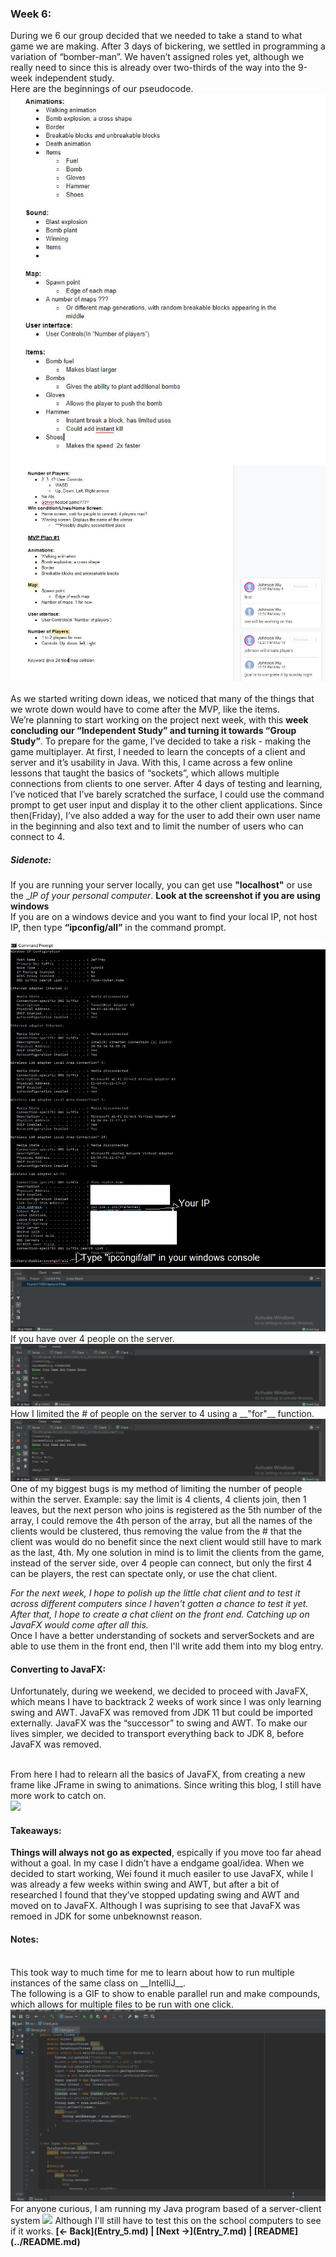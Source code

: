 ### Week 6:
During we 6 our group decided that we needed to take a stand to what game we are making. After 3 days of bickering, we settled in programming a variation of “bomber-man”. We haven’t assigned roles yet, although we really need to since this is already over two-thirds of the way into the 9-week independent study.
<br>
Here are the beginnings of our pseudocode.
<img src = "https://raw.githubusercontent.com/Jeffreyg2240/Independent-Study-Java/master/images/psu1.JPG">
<img src = "https://raw.githubusercontent.com/Jeffreyg2240/Independent-Study-Java/master/images/psu2.JPG">
<br><br>
As we started writing down ideas, we noticed that many of the things that we wrote down would have to come after the MVP, like the items.
<br>
We’re planning to start working on the project next week, with this __week concluding our “Independent Study” and turning it towards “Group Study”__. To prepare for the game, I’ve decided to take a risk - making the game multiplayer. At first, I needed to learn the concepts of a client and server and it’s usability in Java. With this, I came across a few online lessons that taught the basics of “sockets”, which allows multiple connections from clients to one server. After 4 days of testing and learning, I’ve noticed that I’ve barely scratched the surface, I could use the command prompt to get user input and display it to the other client applications. Since then(Friday), I’ve also added a way for the user to add their own user name in the beginning and also text and to limit the number of users who can connect to 4.



##### Sidenote:
If you are running your server locally, you can get use __"localhost"__ or use the __IP of your personal computer_. **Look at the screenshot if you are using windows**<br>
If you are on a windows device and you want to find your local IP, not host IP, then type __“ipconfig/all”__ in the command prompt.<br>

<img src = "https://raw.githubusercontent.com/Jeffreyg2240/Independent-Study-Java/master/images/ipcongif.JPG">
<br>
<img src = "https://raw.githubusercontent.com/Jeffreyg2240/Independent-Study-Java/master/images/server-client%20chat.gif">
<br>If you have over 4 people on the server.
<img src = "https://raw.githubusercontent.com/Jeffreyg2240/Independent-Study-Java/master/images/Limit.gif">
<br>How I limited the # of people on the server to 4 using a __"for"__ function.
<img src = "https://raw.githubusercontent.com/Jeffreyg2240/Independent-Study-Java/master/images/howlim.gif">
<br>One of my biggest bugs is my method of limiting the number of people within the server. Example: say the limit is 4 clients, 4 clients join, then 1 leaves, but the next person who joins is registered as the 5th number of the array, I could remove the 4th person of the array, but all the names of the clients would be clustered, thus removing the value from the # that the client was would do no benefit since the next client would still have to mark as the last, 4th. My one solution in mind is to limit the clients from the game, instead of the server side, over 4 people can connect, but only the first 4 can be players, the rest can spectate only, or use the chat client.


*For the next week, I hope to polish up the little chat client and to test it across different computers since I haven't gotten a chance to test it yet. After that, I hope to create a chat client on the front end. Catching up on JavaFX would come after all this.*
<br>Once I have a better understanding of sockets and serverSockets and are able to use them in the front end, then I'll write add them into my blog entry.
<br>

#### Converting to JavaFX:

Unfortunately, during we weekend, we decided to proceed with JavaFX, which means I have to backtrack 2 weeks of work since I was only learning swing and AWT. JavaFX was removed from JDK 11 but could be imported externally. JavaFX was the “successor” to swing and AWT. To make our lives simpler, we decided to transport everything back to JDK 8, before JavaFX was removed.


<br>From here I had to relearn all the basics of JavaFX, from creating a new frame like JFrame in swing to animations. Since writing this blog, I still have more work to catch on. 
<br><img src = "https://scontent-lga3-1.xx.fbcdn.net/v/t1.15752-9/s2048x2048/60384231_2325709027452249_3926603296940228608_n.jpg?_nc_cat=100&_nc_ht=scontent-lga3-1.xx&oh=c9a2f31e53b85173070494663debeb6b&oe=5D6B1744" width = "900px">


#### Takeaways:
__Things will always not go as expected__, espically if you move too far ahead without a goal. In my case I didn’t have a endgame goal/idea. When we decided to start working, Wei found it much easiler to use JavaFX, while I was already a few weeks within swing and AWT, but after a bit of researched I found that they’ve stopped updating swing and AWT and moved on to JavaFX. Although I was suprising to see that JavaFX was remoed in JDK for some unbeknownst reason.

####  Notes:

<br>
This took way to much time for me to learn about how to run multiple instances of the same class on __IntelliJ__.
<br>The following is a GIF to show to enable parallel run and make compounds, which allows for multiple files to be run with one click.
<img src = "https://raw.githubusercontent.com/Jeffreyg2240/Independent-Study-Java/master/images/multi-inst.gif">
<br>
For anyone curious, I am running my Java program based of a server-client system
<img src="https://upload.wikimedia.org/wikipedia/commons/thumb/c/c9/Client-server-model.svg/1200px-Client-server-model.svg.png">
Although I'll still have to test this on the school computers to see if it works.
<b>[&larr; Back](Entry_5.md)  | [Next &rarr;](Entry_7.md) | [README](../README.md)</b>